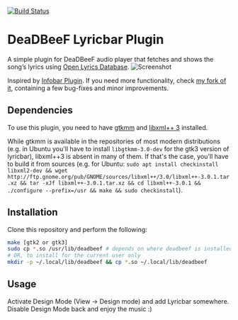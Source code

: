 [![Build Status](https://travis-ci.org/loskutov/deadbeef-lyricbar.svg)](https://travis-ci.org/loskutov/deadbeef-lyricbar)
# DeaDBeeF Lyricbar Plugin
A simple plugin for DeaDBeeF audio player that fetches and shows the song’s lyrics using [Open Lyrics Database](https://github.com/Lyrics/Lyrics).
![Screenshot](http://rain.ifmo.ru/~loskutov/deadbeef-lyricbar.png)

Inspired by [Infobar Plugin](https://bitbucket.org/dsimbiriatin/deadbeef-infobar/). If you need more functionality,
check [my fork of it](https://bitbucket.org/IgnatLoskutov/deadbeef-infobar-ng), containing a few bug-fixes and minor improvements.

## Dependencies
To use this plugin, you need to have [gtkmm](http://www.gtkmm.org/) and [libxml++ 3](http://libxmlplusplus.sourceforge.net/) installed.

While gtkmm is available in the repositories of most modern distributions (e.g. in Ubuntu you'll have to install `libgtkmm-3.0-dev` for the gtk3 version of lyricbar), libxml++3 is absent in many of them. If that's the case, you'll have to build it from sources (e.g. for Ubuntu: `sudo apt install checkinstall libxml2-dev && wget http://ftp.gnome.org/pub/GNOME/sources/libxml++/3.0/libxml++-3.0.1.tar.xz && tar -xJf libxml++-3.0.1.tar.xz && cd libxml++-3.0.1 && ./configure --prefix=/usr && make && sudo checkinstall`).

## Installation
Clone this repository and perform the following:
```sh
make [gtk2 or gtk3]
sudo cp *.so /usr/lib/deadbeef # depends on where deadbeef is installed
# OR, to install for the current user only
mkdir -p ~/.local/lib/deadbeef && cp *.so ~/.local/lib/deadbeef
```

## Usage
Activate Design Mode (View → Design mode) and add Lyricbar somewhere. Disable Design Mode back and enjoy the music :)
